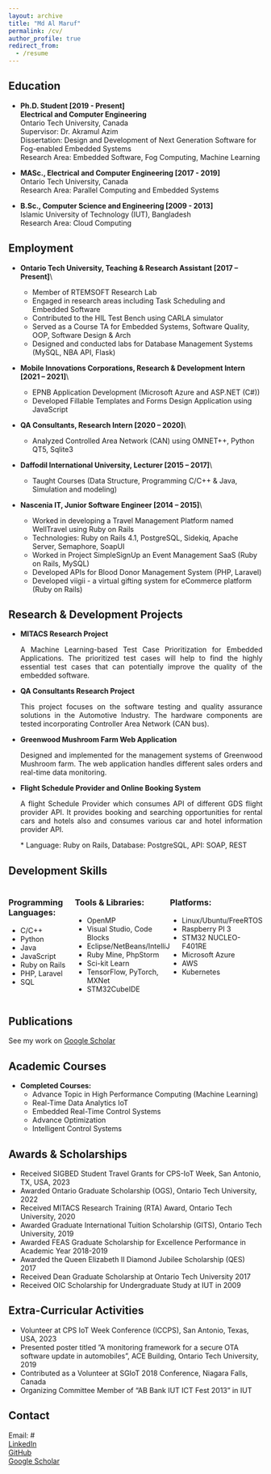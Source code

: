 ```yaml
---
layout: archive
title: "Md Al Maruf"
permalink: /cv/
author_profile: true
redirect_from:
  - /resume
---
```


<!-- {% include base_path %} -->


<!-- ---
layout: page
title: "Curriculum Vitae"
permalink: /cv/
--- -->

## Education

- **Ph.D. Student [2019 - Present]**\
  **Electrical and Computer Engineering**\
  Ontario Tech University, Canada\
  Supervisor: Dr. Akramul Azim\
  Dissertation: Design and Development of Next Generation Software for Fog-enabled Embedded Systems\
  Research Area: Embedded Software, Fog Computing, Machine Learning

- **MASc., Electrical and Computer Engineering [2017 - 2019]**\
  Ontario Tech University, Canada\
  Research Area: Parallel Computing and Embedded Systems

- **B.Sc., Computer Science and Engineering [2009 - 2013]**\
  Islamic University of Technology (IUT), Bangladesh\
  Research Area: Cloud Computing

## Employment

- **Ontario Tech University, Teaching & Research Assistant [2017 – Present]**\
  - Member of RTEMSOFT Research Lab
  - Engaged in research areas including Task Scheduling and Embedded Software
  - Contributed to the HIL Test Bench using CARLA simulator
  - Served as a Course TA for Embedded Systems, Software Quality, OOP, Software Design & Arch
  - Designed and conducted labs for Database Management Systems (MySQL, NBA API, Flask)

- **Mobile Innovations Corporations, Research & Development Intern [2021 – 2021]**\
  - EPNB Application Development (Microsoft Azure and ASP.NET (C#))
  - Developed Fillable Templates and Forms Design Application using JavaScript

- **QA Consultants, Research Intern [2020 – 2020]**\
  - Analyzed Controlled Area Network (CAN) using OMNET++, Python QT5, Sqlite3

- **Daffodil International University, Lecturer [2015 – 2017]**\
  - Taught Courses (Data Structure, Programming C/C++ & Java, Simulation and modeling)

- **Nascenia IT, Junior Software Engineer [2014 – 2015]**\
  - Worked in developing a Travel Management Platform named WellTravel using Ruby on Rails
  - Technologies: Ruby on Rails 4.1, PostgreSQL, Sidekiq, Apache Server, Semaphore, SoapUI
  - Worked in Project SimpleSignUp an Event Management SaaS (Ruby on Rails, MySQL)
  - Developed APIs for Blood Donor Management System (PHP, Laravel)
  - Developed viigii - a virtual gifting system for eCommerce platform (Ruby on Rails)

## Research & Development Projects

* **MITACS Research Project**
  <p style="text-align:justify">A Machine Learning-based Test Case Prioritization for Embedded Applications. The prioritized test cases will help to find the highly essential test cases that can potentially improve the quality of the embedded software.</p>

* **QA Consultants Research Project**
  <p style="text-align:justify">This project focuses on the software testing and quality assurance solutions in the Automotive Industry. The hardware components are tested incorporating Controller Area Network (CAN bus).</p>
  
* **Greenwood Mushroom Farm Web Application**
  <p style="text-align:justify">Designed and implemented for the management systems of Greenwood Mushroom farm. The web application handles different sales orders and real-time data monitoring.</p>
  
* **Flight Schedule Provider and Online Booking System**
  <p style="text-align:justify">A flight Schedule Provider which consumes API of different GDS flight provider API. It provides booking and searching opportunities for rental cars and hotels also and consumes various car and hotel information provider API.</p>
  * Language: Ruby on Rails, Database: PostgreSQL, API: SOAP, REST
  
## Development Skills

<div style="display: flex; justify-content: space-between;">
    <div style="flex: 1;">
        <h3>Programming Languages:</h3>
        <ul>
            <li>C/C++</li>
            <li>Python</li>
            <li>Java</li>
            <li>JavaScript</li>
            <li>Ruby on Rails</li>
            <li>PHP, Laravel</li>
            <li>SQL</li>
        </ul>
    </div>
    <div style="flex: 1;">
        <h3>Tools & Libraries:</h3>
        <ul>
            <li>OpenMP</li>
            <li>Visual Studio, Code Blocks</li>
<!--             <li>Code Blocks</li> -->
            <li>Eclipse/NetBeans/IntelliJ</li>
            <li>Ruby Mine, PhpStorm</li>
<!--             <li>Ruby Mine</li> -->
            <li>Sci-kit Learn</li>
            <li>TensorFlow, PyTorch, MXNet</li>
<!--             <li>PyTorch</li>
            <li>MXNet</li>
            <li>Keras</li> -->
            <li>STM32CubeIDE</li>
        </ul>
    </div>
    <div style="flex: 1;">
        <h3>Platforms:</h3>
        <ul>
            <li>Linux/Ubuntu/FreeRTOS</li>
            <li>Raspberry PI 3</li>
            <li>STM32 NUCLEO-F401RE</li>
            <li>Microsoft Azure</li>
            <li>AWS</li>
            <li>Kubernetes</li>
        </ul>
    </div>
</div>

<!-- ## Development Skills

* **Programming Languages:** C/C++, Python, Java, JavaScript, Ruby on Rails, PHP, Laravel, SQL
* **Tools & Libraries:** OpenMP, Visual Studio, Code Blocks, Eclipse/NetBeans, PhpStorm, Ruby Mine, Sci-kit Learn, TensorFlow, PyTorch, MXNet, Keras, STM32CubeIDE
* **Platforms:** Linux/Ubuntu/FreeRTOS, Raspberry PI 3, STM32 NUCLEO-F401RE, Microsoft Azure, AWS, Kubernetes -->

## Publications

See my work on [Google Scholar](https://scholar.google.com/citations?user=RbU1B7QAAAAJ&hl=en)

## Academic Courses

* **Completed Courses:**
  * Advance Topic in High Performance Computing (Machine Learning)
  * Real-Time Data Analytics IoT
  * Embedded Real-Time Control Systems
  * Advance Optimization
  * Intelligent Control Systems

## Awards & Scholarships

* Received SIGBED Student Travel Grants for CPS-IoT Week, San Antonio, TX, USA, 2023
* Awarded Ontario Graduate Scholarship (OGS), Ontario Tech University, 2022
* Received MITACS Research Training (RTA) Award, Ontario Tech University, 2020
* Awarded Graduate International Tuition Scholarship (GITS), Ontario Tech University, 2019
* Awarded FEAS Graduate Scholarship for Excellence Performance in Academic Year 2018-2019
* Awarded the Queen Elizabeth II Diamond Jubilee Scholarship (QES) 2017
* Received Dean Graduate Scholarship at Ontario Tech University 2017
* Received OIC Scholarship for Undergraduate Study at IUT in 2009

## Extra-Curricular Activities

* Volunteer at CPS IoT Week Conference (ICCPS), San Antonio, Texas, USA, 2023
* Presented poster titled ”A monitoring framework for a secure OTA software update in automobiles”, ACE Building, Ontario Tech University, 2019
* Contributed as a Volunteer at SGIoT 2018 Conference, Niagara Falls, Canada
* Organizing Committee Member of “AB Bank IUT ICT Fest 2013” in IUT


## Contact
Email: #\
[LinkedIn](https://www.linkedin.com/in/almaruf09)\
[GitHub](https://github.com/mdalmaruf)\
[Google Scholar](https://scholar.google.com/citations?user=RbU1B7QAAAAJ&hl=en)




<!-- Education
======
* B.S. in GitHub, GitHub University, 2012
* M.S. in Jekyll, GitHub University, 2014
* Ph.D in Version Control Theory, GitHub University, 2018 (expected)

Work experience
======
* Summer 2015: Research Assistant
  * Github University
  * Duties included: Tagging issues
  * Supervisor: Professor Git

* Fall 2015: Research Assistant
  * Github University
  * Duties included: Merging pull requests
  * Supervisor: Professor Hub
  
Skills
======
* Skill 1
* Skill 2
  * Sub-skill 2.1
  * Sub-skill 2.2
  * Sub-skill 2.3
* Skill 3

Publications
======
  <ul>{% for post in site.publications %}
    {% include archive-single-cv.html %}
  {% endfor %}</ul>
  
Talks
======
  <ul>{% for post in site.talks %}
    {% include archive-single-talk-cv.html %}
  {% endfor %}</ul>
  
Teaching
======
  <ul>{% for post in site.teaching %}
    {% include archive-single-cv.html %}
  {% endfor %}</ul>
  
Service and leadership
======
* Currently signed in to 43 different slack teams
 -->
